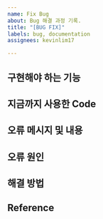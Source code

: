 ```yaml
---
name: Fix Bug
about: Bug 해결 과정 기록.
title: "[BUG FIX]"
labels: bug, documentation
assignees: kevinlim17

---
```


## 구현해야 하는 기능
## 지금까지 사용한 Code
## 오류 메시지 및 내용
## 오류 원인
## 해결 방법
## Reference
